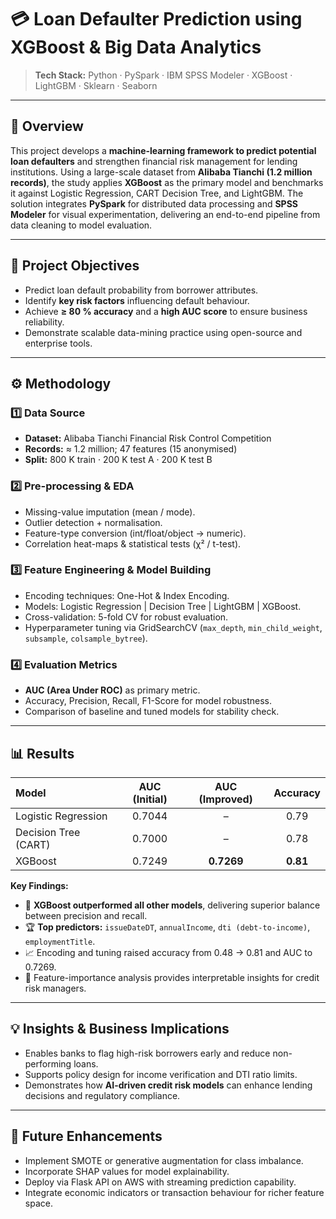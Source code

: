 # 💳 Loan Defaulter Prediction using XGBoost & Big Data Analytics

> **Tech Stack:** Python · PySpark · IBM SPSS Modeler · XGBoost · LightGBM · Sklearn · Seaborn

---

## 📘 Overview

This project develops a **machine-learning framework to predict potential loan defaulters** and strengthen financial risk management for lending institutions.
Using a large-scale dataset from **Alibaba Tianchi (1.2 million records)**, the study applies **XGBoost** as the primary model and benchmarks it against Logistic Regression, CART Decision Tree, and LightGBM.
The solution integrates **PySpark** for distributed data processing and **SPSS Modeler** for visual experimentation, delivering an end-to-end pipeline from data cleaning to model evaluation.

---

## 🧩 Project Objectives

* Predict loan default probability from borrower attributes.
* Identify **key risk factors** influencing default behaviour.
* Achieve **≥ 80 % accuracy** and a **high AUC score** to ensure business reliability.
* Demonstrate scalable data-mining practice using open-source and enterprise tools.

---

## ⚙️ Methodology

### 1️⃣ Data Source

* **Dataset:** Alibaba Tianchi Financial Risk Control Competition
* **Records:** ≈ 1.2 million; 47 features (15 anonymised)
* **Split:** 800 K train · 200 K test A · 200 K test B

### 2️⃣ Pre-processing & EDA

* Missing-value imputation (mean / mode).
* Outlier detection + normalisation.
* Feature-type conversion (int/float/object → numeric).
* Correlation heat-maps & statistical tests (χ² / t-test).

### 3️⃣ Feature Engineering & Model Building

* Encoding techniques: One-Hot & Index Encoding.
* Models: Logistic Regression | Decision Tree | LightGBM | XGBoost.
* Cross-validation: 5-fold CV for robust evaluation.
* Hyperparameter tuning via GridSearchCV (`max_depth`, `min_child_weight`, `subsample`, `colsample_bytree`).

### 4️⃣ Evaluation Metrics

* **AUC (Area Under ROC)** as primary metric.
* Accuracy, Precision, Recall, F1-Score for model robustness.
* Comparison of baseline and tuned models for stability check.

---

## 📊 Results

| Model                | AUC (Initial) | AUC (Improved) | Accuracy |
| :------------------- | :-----------: | :------------: | :------: |
| Logistic Regression  |     0.7044    |        –       |   0.79   |
| Decision Tree (CART) |     0.7000    |        –       |   0.78   |
| XGBoost              |     0.7249    |   **0.7269**   | **0.81** |

**Key Findings:**

* 🧠 **XGBoost outperformed all other models**, delivering superior balance between precision and recall.
* 🏆 **Top predictors:** `issueDateDT`, `annualIncome`, `dti (debt-to-income)`, `employmentTitle`.
* 📈 Encoding and tuning raised accuracy from 0.48 → 0.81 and AUC to 0.7269.
* 🧱 Feature-importance analysis provides interpretable insights for credit risk managers.

---

## 💡 Insights & Business Implications

* Enables banks to flag high-risk borrowers early and reduce non-performing loans.
* Supports policy design for income verification and DTI ratio limits.
* Demonstrates how **AI-driven credit risk models** can enhance lending decisions and regulatory compliance.

---

## 🚀 Future Enhancements

* Implement SMOTE or generative augmentation for class imbalance.
* Incorporate SHAP values for model explainability.
* Deploy via Flask API on AWS with streaming prediction capability.
* Integrate economic indicators or transaction behaviour for richer feature space.


